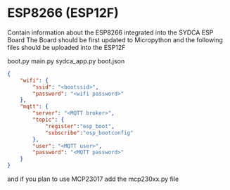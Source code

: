 # ESP8266 (ESP12F)

Contain information about the ESP8266 integrated into the SYDCA ESP Board
The Board should be first updated to Micropython and the following files should be uploaded into the ESP12F

boot.py
main.py
sydca_app.py
boot.json

``` JSON
{
    "wifi": {
        "ssid": "<bootssid>",
        "password": "<wifi password>"
    },
    "mqtt": {
        "server": "<MQTT broker>",
        "topic": {
            "register":"esp_boot",
            "subscribe":"esp_bootconfig"
        },
        "user": "<MQTT user>",
        "password": "<MQTT password>"
    }
}

```


and if you plan to use MCP23017
add the 
mcp230xx.py file


